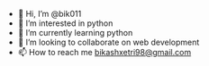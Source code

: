 - 👋 Hi, I’m @bik011
- 👀 I’m interested in python
- 🌱 I’m currently learning python
- 💞️ I’m looking to collaborate on web development
- 📫 How to reach me bikashxetri98@gmail.com

<!---
bik011/bik011 is a ✨ special ✨ repository because its `README.md` (this file) appears on your GitHub profile.
You can click the Preview link to take a look at your changes.
--->
